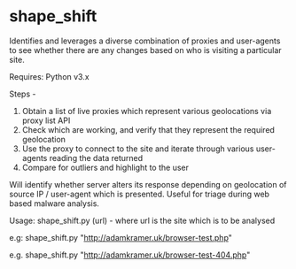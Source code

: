 # shape_shift

Identifies and leverages a diverse combination of proxies and user-agents to see whether there are any changes based on who is visiting a particular site.

Requires: Python v3.x

Steps -
1. Obtain a list of live proxies which represent various geolocations via proxy list API
2. Check which are working, and verify that they represent the required geolocation
3. Use the proxy to connect to the site and iterate through various user-agents reading the data returned
4. Compare for outliers and highlight to the user

Will identify whether server alters its response depending on geolocation of source IP / user-agent which is presented.
Useful for triage during web based malware analysis.

Usage: shape_shift.py (url) - where url is the site which is to be analysed
  
e.g: shape_shift.py "http://adamkramer.uk/browser-test.php"
  
e.g. shape_shift.py "http://adamkramer.uk/browser-test-404.php"
  
  
